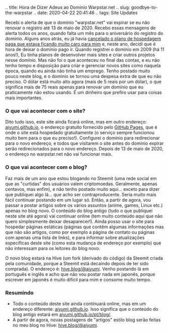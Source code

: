 .. title: Hora de Dizer Adeus ao Domínio Warpstar.net
.. slug: goodbye-to-the-warpstar
.. date: 2020-04-22 20:41:46
.. tags: Site Updates

Recebi o alerta de que o domínio "warpstar.net" vai expirar se eu não renovar o registro até 13 de maio de 2020. Recebo essas mensagens de alerta todos os anos, quando falta um mês para o aniversário do registro do domínio. Alguns anos atrás, eu já havia [cancelado o plano de hospedagem paga que estava ficando muito caro para mim](/pt/blog/static-blog-migration) e, neste ano, decidi que é hora de deixar o domínio pago ir. <!--teaser_end--> Quando registrei o domínio em 2009 (há 11 anos!), Eu tinha planos de desenvolver mais sites e criar outros projetos nesse domínio. Mas não foi o que aconteceu no final das contas, e eu não tenho tempo e disposição para criar e gerenciar novos sites como naquela época, quando eu ainda não tinha um emprego. Tenho postado muito pouco neste blog, e o domínio se tornou uma despesa extra de que eu não preciso. O dólar está muito alto agora (mais de 5 reais por um dólar), o que significa mais de 75 reais apenas para renovar um domínio que eu praticamente não estou usando. É um dinheiro que prefiro usar para coisas mais importantes.

### O que vai acontecer com o site?

Dito tudo isso, este site ainda ficará online, mas em outro endereço: [aiyumi.github.io](/pt/), o endereço gratuito fornecido pelo [GitHub Pages][ghpageshp], que é onde o site está hospedado gratuitamente (o serviço sempre funcionou muito bem para o que eu preciso!). Configurei o domínio para redirecionar para o novo endereço, e todos que visitarem o site antes do domínio expirar serão redirecionados para o novo endereço. Depois de 13 de maio de 2020, o endereço no warpstar.net não vai funcionar mais.

### O que vai acontecer com o blog?

Faz mais de um ano que estou blogando no Steemit (uma rede social em que as "curtidas" dos usuários valem criptomoedas. Geralmente, apenas centavos, mas enfim), e não tenho postado muito aqui... exceto para dizer que publiquei algo lá... que acho ser contraproducente. Seria muito mais fácil continuar postando em um lugar só. Então, a partir de agora, vou passar a postar artigos sobre os vários assuntos (anime, games, Linux etc.) apenas no blog novo. O conteúdo do blog antigo (tudo o que publiquei neste site até agora) vai continuar online (tem muito conteúdo aqui que não quero simplesmente deixar desaparecer!). Ainda posso usar o site para hospedar páginas estáticas (páginas que contêm algumas informações mas que não são artigos, como por exemplo a página de contato ou páginas com apenas uma lista de links), e para informar sobre atualizações específicas deste site (como esta mudança de endereço por exemplo) que não interessam para os leitores do blog novo.

O novo blog estará na Hive (um fork (derivado do código) da Steemit criada pela comunidade, porque a Steemit está decaindo depois de ter sido comprada). O endereço é: [hive.blog/@aiyumi](https://hive.blog/@aiyumi). Venho postando lá em português e inglês e acho que não vou postar nada em japonês, porque escrever em japonês é muito difícil para mim e consome muito tempo.

### Resumindo

* Todo o conteúdo deste site ainda continuará online, mas em um endereço diferente: [aiyumi.github.io](/pt/). Isso significa que o conteúdo do blog antigo estará em [aiyumi.github.io/pt/blog/](/pt/blog/).
* A partir de agora, novas postagens de "artigos" estilo blog serão feitas no meu blog no Hive: [hive.blog/@aiyumi](https://hive.blog/@aiyumi).

[ghpageshp]: https://pages.github.com/
